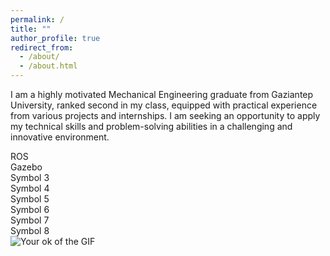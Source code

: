 ```yaml
---
permalink: /
title: ""
author_profile: true
redirect_from: 
  - /about/
  - /about.html
---
```



<link rel="stylesheet" type="text/css" href="assets/css/collapse.css">


I am a highly motivated Mechanical Engineering graduate from Gaziantep University, ranked second in my class, equipped with practical experience
from various projects and internships. I am seeking an opportunity to apply my technical skills and problem-solving abilities in a challenging and
innovative environment.

<div class="interest-container">
  <div class="interest-item">ROS</div>
  <div class="interest-item">Gazebo</div>
  <div class="interest-item">Symbol 3</div>
  <div class="interest-item">Symbol 4</div>
  <div class="interest-item">Symbol 5</div>
  <div class="interest-item">Symbol 6</div>
  <div class="interest-item">Symbol 7</div>
  <div class="interest-item">Symbol 8</div>
</div>

<img src="images/av.gif" alt="Your ok of the GIF" class="framed">